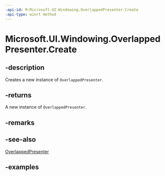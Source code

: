 ```yaml
---
-api-id: M:Microsoft.UI.Windowing.OverlappedPresenter.Create
-api-type: winrt method
---
```


# Microsoft.UI.Windowing.OverlappedPresenter.Create

<!--
public static Microsoft.UI.Windowing.OverlappedPresenter Create ();
-->

## -description

Creates a new instance of `OverlappedPresenter`.

## -returns

A new instance of `OverlappedPresenter`.

## -remarks

## -see-also

[OverlappedPresenter](overlappedpresenter.md)

## -examples

